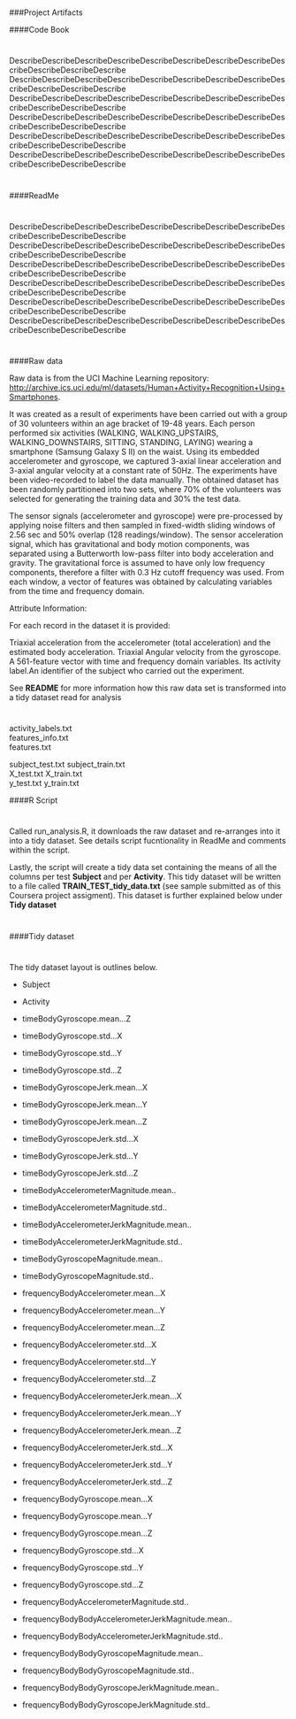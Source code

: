 #

###Project Artifacts

####Code Book

#
DescribeDescribeDescribeDescribeDescribeDescribeDescribeDescribeDescribeDescribeDescribeDescribe
DescribeDescribeDescribeDescribeDescribeDescribeDescribeDescribeDescribeDescribeDescribeDescribe
DescribeDescribeDescribeDescribeDescribeDescribeDescribeDescribeDescribeDescribeDescribeDescribe
DescribeDescribeDescribeDescribeDescribeDescribeDescribeDescribeDescribeDescribeDescribeDescribe
DescribeDescribeDescribeDescribeDescribeDescribeDescribeDescribeDescribeDescribeDescribeDescribe
DescribeDescribeDescribeDescribeDescribeDescribeDescribeDescribeDescribeDescribeDescribeDescribe
#
#
 
####ReadMe

#
DescribeDescribeDescribeDescribeDescribeDescribeDescribeDescribeDescribeDescribeDescribeDescribe
DescribeDescribeDescribeDescribeDescribeDescribeDescribeDescribeDescribeDescribeDescribeDescribe
DescribeDescribeDescribeDescribeDescribeDescribeDescribeDescribeDescribeDescribeDescribeDescribe
DescribeDescribeDescribeDescribeDescribeDescribeDescribeDescribeDescribeDescribeDescribeDescribe
DescribeDescribeDescribeDescribeDescribeDescribeDescribeDescribeDescribeDescribeDescribeDescribe
DescribeDescribeDescribeDescribeDescribeDescribeDescribeDescribeDescribeDescribeDescribeDescribe
#
#

####Raw data 

Raw data is from the UCI Machine Learning repository: http://archive.ics.uci.edu/ml/datasets/Human+Activity+Recognition+Using+Smartphones.

It was created as a result of experiments have been carried out with a group of 30 volunteers within an age bracket of 19-48 years. Each person performed six activities (WALKING, WALKING_UPSTAIRS, WALKING_DOWNSTAIRS, SITTING, STANDING, LAYING) wearing a smartphone (Samsung Galaxy S II) on the waist. Using its embedded accelerometer and gyroscope, we captured 3-axial linear acceleration and 3-axial angular velocity at a constant rate of 50Hz. The experiments have been video-recorded to label the data manually. The obtained dataset has been randomly partitioned into two sets, where 70% of the volunteers was selected for generating the training data and 30% the test data.

The sensor signals (accelerometer and gyroscope) were pre-processed by applying noise filters and then sampled in fixed-width sliding windows of 2.56 sec and 50% overlap (128 readings/window). The sensor acceleration signal, which has gravitational and body motion components, was separated using a Butterworth low-pass filter into body acceleration and gravity. The gravitational force is assumed to have only low frequency components, therefore a filter with 0.3 Hz cutoff frequency was used. From each window, a vector of features was obtained by calculating variables from the time and frequency domain.

Attribute Information:

For each record in the dataset it is provided:

Triaxial acceleration from the accelerometer (total acceleration) and the estimated body acceleration.
Triaxial Angular velocity from the gyroscope.
A 561-feature vector with time and frequency domain variables.
Its activity label.An identifier of the subject who carried out the experiment.

See **README** for more information how this raw data set is transformed into a tidy dataset read for analysis


#
#

activity_labels.txt                         
features_info.txt                           
features.txt                                

subject_test.txt     subject_train.txt                        
X_test.txt           X_train.txt             
y_test.txt           y_train.txt          

####R Script
#
#
Called run_analysis.R, it downloads the raw dataset and re-arranges into it into a tidy dataset.
See details script fucntionality in ReadMe and comments within the script.

Lastly, the script will create a tidy data set containing the means of
all the columns per test **Subject** and per **Activity**. This tidy dataset
will be written to a file called **TRAIN_TEST_tidy_data.txt** (see sample submitted as of this Coursera project assigment). This dataset is further explained below under **Tidy dataset**

#
#
####Tidy dataset
#
#

The tidy dataset layout is outlines below.

*  Subject
*  Activity
  
*  timeBodyGyroscope.mean...Z
*  timeBodyGyroscope.std...X
*  timeBodyGyroscope.std...Y
*  timeBodyGyroscope.std...Z

*  timeBodyGyroscopeJerk.mean...X
*  timeBodyGyroscopeJerk.mean...Y
*  timeBodyGyroscopeJerk.mean...Z
*  timeBodyGyroscopeJerk.std...X
*  timeBodyGyroscopeJerk.std...Y
*  timeBodyGyroscopeJerk.std...Z

*  timeBodyAccelerometerMagnitude.mean..
*  timeBodyAccelerometerMagnitude.std..
*  timeBodyAccelerometerJerkMagnitude.mean..
*  timeBodyAccelerometerJerkMagnitude.std..

*  timeBodyGyroscopeMagnitude.mean..
*  timeBodyGyroscopeMagnitude.std..


*  frequencyBodyAccelerometer.mean...X
*  frequencyBodyAccelerometer.mean...Y
*  frequencyBodyAccelerometer.mean...Z
*  frequencyBodyAccelerometer.std...X
*  frequencyBodyAccelerometer.std...Y
*  frequencyBodyAccelerometer.std...Z

*  frequencyBodyAccelerometerJerk.mean...X
*  frequencyBodyAccelerometerJerk.mean...Y
*  frequencyBodyAccelerometerJerk.mean...Z
*  frequencyBodyAccelerometerJerk.std...X
*  frequencyBodyAccelerometerJerk.std...Y
*  frequencyBodyAccelerometerJerk.std...Z

*  frequencyBodyGyroscope.mean...X
*  frequencyBodyGyroscope.mean...Y
*  frequencyBodyGyroscope.mean...Z
*  frequencyBodyGyroscope.std...X
*  frequencyBodyGyroscope.std...Y
*  frequencyBodyGyroscope.std...Z
 
*  frequencyBodyAccelerometerMagnitude.std..
*  frequencyBodyBodyAccelerometerJerkMagnitude.mean..
*  frequencyBodyBodyAccelerometerJerkMagnitude.std..

*  frequencyBodyBodyGyroscopeMagnitude.mean..
*  frequencyBodyBodyGyroscopeMagnitude.std..
*  frequencyBodyBodyGyroscopeJerkMagnitude.mean..
*  frequencyBodyBodyGyroscopeJerkMagnitude.std..
